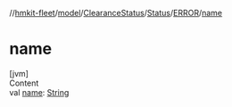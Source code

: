 //[hmkit-fleet](../../../../../index.md)/[model](../../../index.md)/[ClearanceStatus](../../index.md)/[Status](../index.md)/[ERROR](index.md)/[name](name.md)



# name  
[jvm]  
Content  
val [name](name.md): [String](https://kotlinlang.org/api/latest/jvm/stdlib/kotlin/-string/index.html)  



